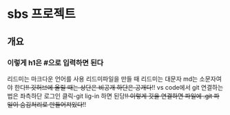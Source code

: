 # sbs 프로젝트
## 개요
### 이렇게 h1은 #으로 입력하면 된다

리드미는 마크다운 언어를 사용
리드미파일을 만들 때 리드미는 대문자 md는 소문자여야 한다~~!!
깃허브에 올릴 때는 상단은 비공개 하단은 공개다~~!!
vs code에서 git 연결하는 법은 좌측하단 로그인 클릭-git lig-in 하면 된당~~!!
이렇게 깃을 연결하면 파일에 .git 파일이 숨김처리로 만들어져있다~~!!